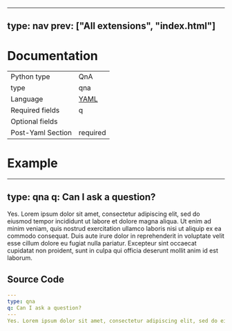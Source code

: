 



---
type: nav
prev: ["All extensions", "index.html"]
---





# Documentation





<table class="table"><tbody><td>Python type</td><td>QnA</td>
<tr></tr>
<td>type</td><td>qna</td>
<tr></tr>
<td>Language</td><td><a href="#">YAML</a></td>
<tr></tr>
<td>Required fields</td><td>q</td>
<tr></tr>
<td>Optional fields</td><td></td>
<tr></tr>
<td>Post-Yaml Section</td><td>required</td>
<tr></tr></tbody></table>






# Example

---
type: qna
q: Can I ask a question?
---
Yes. Lorem ipsum dolor sit amet, consectetur adipiscing elit, sed do eiusmod tempor incididunt ut labore et dolore magna aliqua. Ut enim ad minim veniam, quis nostrud exercitation ullamco laboris nisi ut aliquip ex ea commodo consequat. Duis aute irure dolor in reprehenderit in voluptate velit esse cillum dolore eu fugiat nulla pariatur. Excepteur sint occaecat cupidatat non proident, sunt in culpa qui officia deserunt mollit anim id est laborum.






## Source Code

```yaml
---
type: qna
q: Can I ask a question?
---
Yes. Lorem ipsum dolor sit amet, consectetur adipiscing elit, sed do eiusmod tempor incididunt ut labore et dolore magna aliqua. Ut enim ad minim veniam, quis nostrud exercitation ullamco laboris nisi ut aliquip ex ea commodo consequat. Duis aute irure dolor in reprehenderit in voluptate velit esse cillum dolore eu fugiat nulla pariatur. Excepteur sint occaecat cupidatat non proident, sunt in culpa qui officia deserunt mollit anim id est laborum.
```



